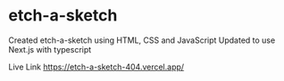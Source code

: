 # etch-a-sketch

Created etch-a-sketch using HTML, CSS and JavaScript
Updated to use Next.js with typescript

Live Link
https://etch-a-sketch-404.vercel.app/